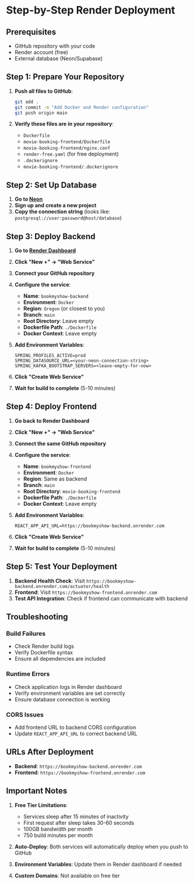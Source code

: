 # Step-by-Step Render Deployment

## Prerequisites
- GitHub repository with your code
- Render account (free)
- External database (Neon/Supabase)

## Step 1: Prepare Your Repository

1. **Push all files to GitHub**:
   ```bash
   git add .
   git commit -m "Add Docker and Render configuration"
   git push origin main
   ```

2. **Verify these files are in your repository**:
   - `Dockerfile`
   - `movie-booking-frontend/Dockerfile`
   - `movie-booking-frontend/nginx.conf`
   - `render-free.yaml` (for free deployment)
   - `.dockerignore`
   - `movie-booking-frontend/.dockerignore`

## Step 2: Set Up Database

1. **Go to [Neon](https://neon.tech)**
2. **Sign up and create a new project**
3. **Copy the connection string** (looks like: `postgresql://user:password@host/database`)

## Step 3: Deploy Backend

1. **Go to [Render Dashboard](https://dashboard.render.com)**
2. **Click "New +" → "Web Service"**
3. **Connect your GitHub repository**
4. **Configure the service**:
   - **Name**: `bookmyshow-backend`
   - **Environment**: `Docker`
   - **Region**: `Oregon` (or closest to you)
   - **Branch**: `main`
   - **Root Directory**: Leave empty
   - **Dockerfile Path**: `./Dockerfile`
   - **Docker Context**: Leave empty

5. **Add Environment Variables**:
   ```
   SPRING_PROFILES_ACTIVE=prod
   SPRING_DATASOURCE_URL=<your-neon-connection-string>
   SPRING_KAFKA_BOOTSTRAP_SERVERS=<leave-empty-for-now>
   ```

6. **Click "Create Web Service"**
7. **Wait for build to complete** (5-10 minutes)

## Step 4: Deploy Frontend

1. **Go back to Render Dashboard**
2. **Click "New +" → "Web Service"**
3. **Connect the same GitHub repository**
4. **Configure the service**:
   - **Name**: `bookmyshow-frontend`
   - **Environment**: `Docker`
   - **Region**: Same as backend
   - **Branch**: `main`
   - **Root Directory**: `movie-booking-frontend`
   - **Dockerfile Path**: `./Dockerfile`
   - **Docker Context**: Leave empty

5. **Add Environment Variables**:
   ```
   REACT_APP_API_URL=https://bookmyshow-backend.onrender.com
   ```

6. **Click "Create Web Service"**
7. **Wait for build to complete** (5-10 minutes)

## Step 5: Test Your Deployment

1. **Backend Health Check**: Visit `https://bookmyshow-backend.onrender.com/actuator/health`
2. **Frontend**: Visit `https://bookmyshow-frontend.onrender.com`
3. **Test API Integration**: Check if frontend can communicate with backend

## Troubleshooting

### Build Failures
- Check Render build logs
- Verify Dockerfile syntax
- Ensure all dependencies are included

### Runtime Errors
- Check application logs in Render dashboard
- Verify environment variables are set correctly
- Ensure database connection is working

### CORS Issues
- Add frontend URL to backend CORS configuration
- Update `REACT_APP_API_URL` to correct backend URL

## URLs After Deployment

- **Backend**: `https://bookmyshow-backend.onrender.com`
- **Frontend**: `https://bookmyshow-frontend.onrender.com`

## Important Notes

1. **Free Tier Limitations**:
   - Services sleep after 15 minutes of inactivity
   - First request after sleep takes 30-60 seconds
   - 100GB bandwidth per month
   - 750 build minutes per month

2. **Auto-Deploy**: Both services will automatically deploy when you push to GitHub

3. **Environment Variables**: Update them in Render dashboard if needed

4. **Custom Domains**: Not available on free tier 
